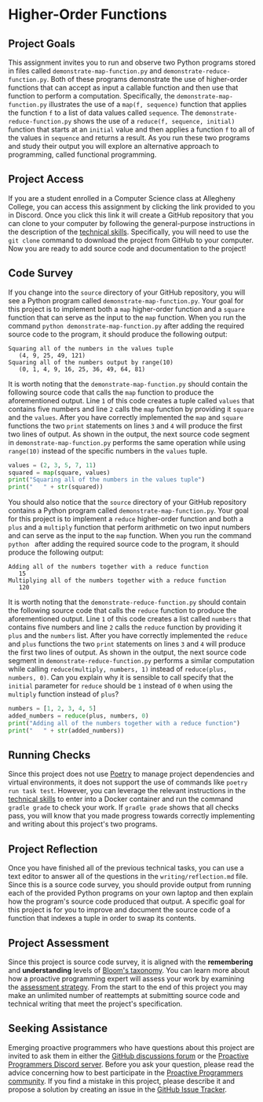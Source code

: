 # Higher-Order Functions

## Project Goals

This assignment invites you to run and observe two Python programs stored in
files called `demonstrate-map-function.py` and `demonstrate-reduce-function.py`.
Both of these programs demonstrate the use of higher-order functions that can
accept as input a callable function and then use that function to perform a
computation. Specifically, the `demonstrate-map-function.py` illustrates the use
of a `map(f, sequence)` function that applies the function `f` to a list of data
values called `sequence`. The `demonstrate-reduce-function.py` shows the use of
a `reduce(f, sequence, initial)` function that starts at an `initial` value and
then applies a function `f` to all of the values in `sequence` and returns a
result. As you run these two programs and study their output you will explore an
alternative approach to programming, called functional programming.

## Project Access

If you are a student enrolled in a Computer Science class at Allegheny College,
you can access this assignment by clicking the link provided to you in Discord.
Once you click this link it will create a GitHub repository that you can clone
to your computer by following the general-purpose instructions in the
description of the [technical
skills](/proactive-skills/introduction-proactive-skills/). Specifically, you
will need to use the `git clone` command to download the project from GitHub to
your computer. Now you are ready to add source code and documentation to the
project!

## Code Survey

If you change into the `source` directory of your GitHub repository, you will
see a Python program called `demonstrate-map-function.py`. Your goal for this
project is to implement both a `map` higher-order function and a `square`
function that can serve as the input to the `map` function. When you run the
command `python demonstrate-map-function.py` after adding the required source
code to the program, it should produce the following output:

```
Squaring all of the numbers in the values tuple
   (4, 9, 25, 49, 121)
Squaring all of the numbers output by range(10)
   (0, 1, 4, 9, 16, 25, 36, 49, 64, 81)
```

It is worth noting that the `demonstrate-map-function.py` should contain the
following source code that calls the `map` function to produce the
aforementioned output. Line `1` of this code creates a tuple called `values`
that contains five numbers and line `2` calls the `map` function by providing it
`square` and the `values`. After you have correctly implemented the `map` and
`square` functions the two `print` statements on lines `3` and `4` will produce
the first two lines of output. As shown in the output, the next source code
segment in `demonstrate-map-function.py` performs the same operation while using
`range(10)` instead of the specific numbers in the `values` tuple.

```python linenums="1"
values = (2, 3, 5, 7, 11)
squared = map(square, values)
print("Squaring all of the numbers in the values tuple")
print("   " + str(squared))
```

You should also notice that the `source` directory of your GitHub repository
contains a Python program called `demonstrate-map-function.py`. Your goal for
this project is to implement a `reduce` higher-order function and both a `plus`
and a `multiply` function that perform arithmetic on two input numbers and can
serve as the input to the `map` function. When you run the command `python
` after adding the required source code to the
program, it should produce the following output:

```
Adding all of the numbers together with a reduce function
   15
Multiplying all of the numbers together with a reduce function
   120
```

It is worth noting that the `demonstrate-reduce-function.py` should contain the
following source code that calls the `reduce` function to produce the
aforementioned output. Line `1` of this code creates a list called `numbers`
that contains five numbers and line `2` calls the `reduce` function by providing
it `plus` and the `numbers` list. After you have correctly implemented the
`reduce` and `plus` functions the two `print` statements on lines `3` and `4`
will produce the first two lines of output. As shown in the output, the next
source code segment in `demonstrate-reduce-function.py` performs a similar
computation while calling `reduce(multiply, numbers, 1)` instead of
`reduce(plus, numbers, 0)`. Can you explain why it is sensible to call specify
that the `initial` parameter for `reduce` should be `1` instead of `0` when
using the `multiply` function instead of `plus`?

```python linenums="1"
numbers = [1, 2, 3, 4, 5]
added_numbers = reduce(plus, numbers, 0)
print("Adding all of the numbers together with a reduce function")
print("   " + str(added_numbers))
```

## Running Checks

Since this project does not use [Poetry](https://python-poetry.org/) to manage
project dependencies and virtual environments, it does not support the use of
commands like `poetry run task test`. However, you can leverage the relevant
instructions in the [technical
skills](/proactive-skills/introduction-proactive-skills/) to enter into a Docker
container and run the command `gradle grade` to check your work. If `gradle
grade` shows that all checks pass, you will know that you made progress towards
correctly implementing and writing about this project's two programs.

## Project Reflection

Once you have finished all of the previous technical tasks, you can use a text
editor to answer all of the questions in the `writing/reflection.md` file. Since
this is a source code survey, you should provide output from running each of the
provided Python programs on your own laptop and then explain how the program's
source code produced that output. A specific goal for this project is for you to
improve and document the source code of a function that indexes a tuple in order
to swap its contents.

## Project Assessment

Since this project is source code survey, it is aligned with the **remembering**
and **understanding** levels of [Bloom's
taxonomy](proactive-learning/blooms-taxonomy/). You can learn more about how a
proactive programming expert will assess your work by examining the [assessment
strategy](/proactive-learning/assessment-strategy/). From the start to the end
of this project you may make an unlimited number of reattempts at submitting
source code and technical writing that meet the project's specification.

## Seeking Assistance

Emerging proactive programmers who have questions about this project are invited
to ask them in either the [GitHub discussions
forum](https://github.com/ProactiveProgrammers/www.proactiveprogrammers.com/discussions)
or the [Proactive Programmers Discord server](https://discord.gg/kjah8MFYbR).
Before you ask your question, please read the advice concerning how to best
participate in the [Proactive Programmers
community](https://proactiveprogrammers.com/proactive-community/community-connections/).
If you find a mistake in this project, please describe it and propose a solution
by creating an issue in the [GitHub Issue
Tracker](https://github.com/ProactiveProgrammers/www.proactiveprogrammers.com/issues).
